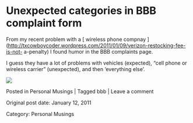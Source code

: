 # Unexpected categories in BBB complaint form

From my recent problem with a [ wireless phone compnay
](http://txcowboycoder.wordpress.com/2011/01/09/verizon-restocking-fee-is-not-
a-penalty) I found humor in the BBB complaints page.

I guess they have a lot of problems with vehicles (expected), “cell phone or
wireless carrier” (unexpected), and then ‘everything else’.

![](/images/bbb.png)

Posted in Personal Musings | Tagged bbb | Leave a comment 


Original post date: January 12, 2011

Category: Personal Musings